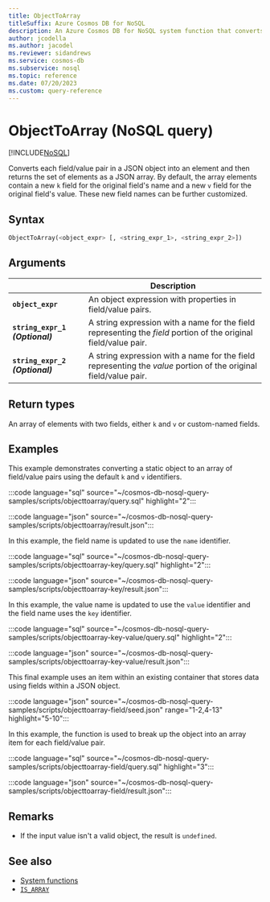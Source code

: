 ```yaml
---
title: ObjectToArray
titleSuffix: Azure Cosmos DB for NoSQL
description: An Azure Cosmos DB for NoSQL system function that converts field/value pairs in a JSON object to a JSON array.
author: jcodella
ms.author: jacodel
ms.reviewer: sidandrews
ms.service: cosmos-db
ms.subservice: nosql
ms.topic: reference
ms.date: 07/20/2023
ms.custom: query-reference
---
```


# ObjectToArray (NoSQL query)

[!INCLUDE[NoSQL](../../includes/appliesto-nosql.md)]

Converts each field/value pair in a JSON object into an element and then returns the set of elements as a JSON array. By default, the array elements contain a new `k` field for the original field's name and a new `v` field for the original field's value. These new field names can be further customized.

## Syntax

```sql
ObjectToArray(<object_expr> [, <string_expr_1>, <string_expr_2>])
```

## Arguments

| | Description |
| --- | --- |
| **`object_expr`** | An object expression with properties in field/value pairs. |
| **`string_expr_1` *(Optional)*** | A string expression with a name for the field representing the *field* portion of the original field/value pair. |
| **`string_expr_2` *(Optional)*** | A string expression with a name for the field representing the *value* portion of the original field/value pair. |

## Return types

An array of elements with two fields, either `k` and `v` or custom-named fields.

## Examples

This example demonstrates converting a static object to an array of field/value pairs using the default `k` and `v` identifiers.

:::code language="sql" source="~/cosmos-db-nosql-query-samples/scripts/objecttoarray/query.sql" highlight="2":::

:::code language="json" source="~/cosmos-db-nosql-query-samples/scripts/objecttoarray/result.json":::

In this example, the field name is updated to use the `name` identifier.

:::code language="sql" source="~/cosmos-db-nosql-query-samples/scripts/objecttoarray-key/query.sql" highlight="2":::

:::code language="json" source="~/cosmos-db-nosql-query-samples/scripts/objecttoarray-key/result.json":::

In this example, the value name is  updated to use the `value` identifier and the field name uses the `key` identifier.

:::code language="sql" source="~/cosmos-db-nosql-query-samples/scripts/objecttoarray-key-value/query.sql" highlight="2":::

:::code language="json" source="~/cosmos-db-nosql-query-samples/scripts/objecttoarray-key-value/result.json":::

This final example uses an item within an existing container that stores data using fields within a JSON object.

:::code language="json" source="~/cosmos-db-nosql-query-samples/scripts/objecttoarray-field/seed.json" range="1-2,4-13" highlight="5-10":::

In this example, the function is used to break up the object into an array item for each field/value pair.

:::code language="sql" source="~/cosmos-db-nosql-query-samples/scripts/objecttoarray-field/query.sql" highlight="3":::

:::code language="json" source="~/cosmos-db-nosql-query-samples/scripts/objecttoarray-field/result.json":::

## Remarks

- If the input value isn't a valid object, the result is `undefined`.

## See also

- [System functions](system-functions.yml)
- [`IS_ARRAY`](is-array.md)
